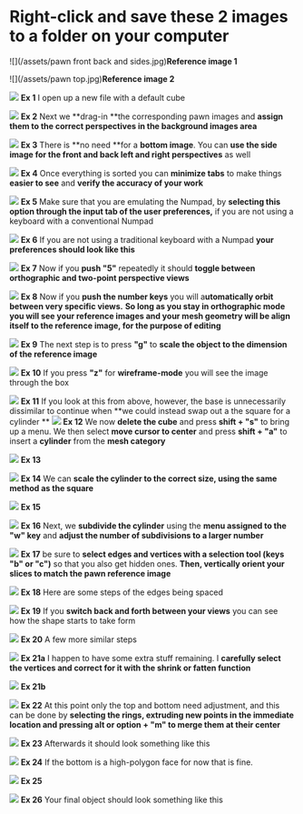 # Right-click and save these 2 images to a folder on your computer
![](/assets/pawn front back and sides.jpg)**Reference image 1**

![](/assets/pawn top.jpg)**Reference image 2**

![](/assets/C_1.jpg)
**Ex 1**
I open up a new file with a default cube

![](/assets/C_2.jpg)
**Ex 2**
Next we **drag-in **the corresponding pawn images and **assign them to the correct perspectives in the background images area**

![](/assets/C_3.jpg)
**Ex 3**
There is **no need **for a **bottom image**.  You can **use the side image for the front and back left and right perspectives** as well

![](/assets/C_4.jpg)
**Ex 4**
Once everything is sorted you can **minimize tabs** to make things **easier to see** and **verify the accuracy of your work**

![](/assets/C_5.jpg)
**Ex 5**
Make sure that you are emulating the Numpad, by **selecting this option through the input tab of the user preferences,** if you are not using a  keyboard with a conventional Numpad

![](/assets/C_6.jpg)
**Ex 6**
If you are not using a traditional keyboard with a Numpad **your preferences should look like this**

![](/assets/C_7.jpg)
**Ex 7**
Now if you **push "5"** repeatedly it should **toggle between orthographic and two-point perspective views**

![](/assets/C_8.jpg)
**Ex 8**
Now if you **push the number keys** you will a**utomatically orbit between very specific views.** **So long as you stay in orthographic mode you will see your reference images and your mesh geometry will be align itself to the reference image, for the purpose of editing**

![](/assets/C_9.jpg)
**Ex 9**
The next step is to press **"g"** to **scale the object to the dimension of the reference image**

![](/assets/C_10.jpg)
**Ex 10**
If you press **"z"** for **wireframe-mode** you will see the image through the box

![](/assets/C_11.jpg)
**Ex 11**
If you look at this from above, however, the base is unnecessarily dissimilar to continue when **we could instead swap out a the square for a cylinder
**
![](/assets/C_12.jpg)
**Ex 12**
We now **delete the cube** and press **shift + "s"** to bring up a menu. We then select **move cursor to center** and press **shift + "a"** to insert a **cylinder** from the **mesh category**

![](/assets/C_13.jpg)
**Ex 13**

![](/assets/C_14.jpg)
**Ex 14**
We can **scale the cylinder to the correct size, using the same method as the square**

![](/assets/C_15.jpg)
**Ex 15**

![](/assets/C_16.jpg)
**Ex 16**
Next, we **subdivide the cylinder** using the **menu assigned to the "w" key** and **adjust the number of subdivisions to a larger number** 

![](/assets/C_17.jpg)
**Ex 17**
be sure to **select edges and vertices with a selection tool (keys "b" or "c")** so that you also get hidden ones. **Then, vertically orient your slices to match the pawn reference image**

![](/assets/C_18.jpg)
**Ex 18**
Here are some steps of the edges being spaced

![](/assets/C_19.jpg)
**Ex 19**
If you **switch back and forth between your views** you can see how the shape starts to take form

![](/assets/C_20.jpg)
**Ex 20**
A few more similar steps

![](/assets/C_21.jpg)
**Ex 21a**
I happen to have some extra stuff remaining. I **carefully select the vertices and correct for it with the shrink or fatten function**

![](/assets/C_21b.jpg)
**Ex 21b**

![](/assets/C_22.jpg)
**Ex 22**
At this point only the top and bottom need adjustment, and this can be done by **selecting the rings, extruding new points in the immediate location and pressing alt or option + "m" to merge them at their center**

![](/assets/C_23.jpg)
**Ex 23**
Afterwards it should look something like this

![](/assets/C_24.jpg)
**Ex 24**
If the bottom is a high-polygon face for now that is fine.

![](/assets/C_25.jpg)
**Ex 25**

![](/assets/C_26.jpg)
**Ex 26**
Your final object should look something like this

